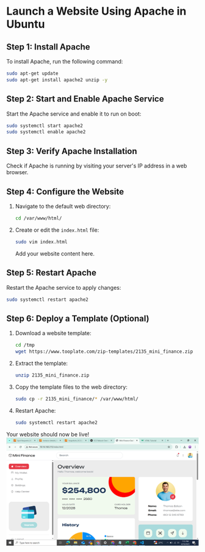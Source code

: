 # Launch a Website Using Apache in Ubuntu  

## Step 1: Install Apache  
To install Apache, run the following command:  
```bash  
sudo apt-get update  
sudo apt-get install apache2 unzip -y  
```  

## Step 2: Start and Enable Apache Service  
Start the Apache service and enable it to run on boot:  
```bash  
sudo systemctl start apache2  
sudo systemctl enable apache2  
```  

## Step 3: Verify Apache Installation  
Check if Apache is running by visiting your server's IP address in a web browser.  

## Step 4: Configure the Website  
1. Navigate to the default web directory:  
    ```bash  
    cd /var/www/html/  
    ```  
2. Create or edit the `index.html` file:  
    ```bash  
    sudo vim index.html  
    ```  
    Add your website content here.  

## Step 5: Restart Apache  
Restart the Apache service to apply changes:  
```bash  
sudo systemctl restart apache2  
```  

## Step 6: Deploy a Template (Optional)  
1. Download a website template:  
    ```bash  
    cd /tmp  
    wget https://www.tooplate.com/zip-templates/2135_mini_finance.zip  
    ```  
2. Extract the template:  
    ```bash  
    unzip 2135_mini_finance.zip  
    ```  
3. Copy the template files to the web directory:  
    ```bash  
    sudo cp -r 2135_mini_finance/* /var/www/html/  
    ```  
4. Restart Apache:  
    ```bash  
    sudo systemctl restart apache2  
    ```  

Your website should now be live!  
![Website output](/assets/web_launch_using_apache.png)